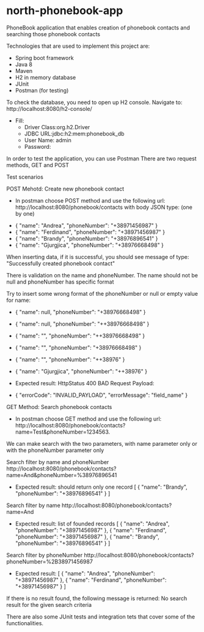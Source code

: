 # north-phonebook-app
PhoneBook application that enables creation of phonebook contacts and searching those phonebook contacts

Technologies that are used to implement this project are:
* Spring boot framework
* Java 8
* Maven
* H2 in memory database
* JUnit 
* Postman (for testing)

To check the database, you need to open up H2 console. Navigate to: http://localhost:8080/h2-console/
* Fill:
	- Driver Class:org.h2.Driver
	- JDBC URL:jdbc:h2:mem:phonebook_db
	- User Name: admin
	- Password: 

In order to test the application, you can use Postman 
There are two request methods, GET and POST

Test scenarios

POST Mehotd: Create new phonebook contact 

- In postman choose POST method and use the following url:
http://localhost:8080/phonebook/contacts
with body JSON type: (one by one)

* {
	"name": "Andrea",
	"phoneNumber": "+38971456987"
}
* {
	"name": "Ferdinand",
	"phoneNumber": "+38971456987"
}
* {
	"name": "Brandy",
	"phoneNumber": "+38976896541"
}
* {
	"name": "Gjurgjica",
	"phoneNumber": "+38976668498"
}

When inserting data, if it is successful, you should see message of type: "Successfully created phonebook contact"

There is validation on the name and phoneNumber.
The name should not be null and phoneNumber has specific format

Try to insert some wrong format of the phoneNumber or null or empty value for name:
* {
	"name": null,
	"phoneNumber": "+38976668498"
}
* {
	"name": null,
	"phoneNumber": "++38976668498"
}
* {
	"name": "",
	"phoneNumber": "++38976668498"
}
* {
	"name": "",
	"phoneNumber": "+38976668498"
}
* {
	"name": "",
	"phoneNumber": "++38976"
}
* {
	"name": "Gjurgjica",
	"phoneNumber": "++38976"
}

* Expected result: HttpStatus 400 BAD Request 
Payload:
* {
	"errorCode": "INVALID_PAYLOAD",
	"errorMessage": "field_name"
}


GET Method: Search phonebook contacts 
- In postman choose GET method and use the following url: http://localhost:8080/phonebook/contacts?name=Test&phoneNumber=1234563.

We can make search with the two parameters, with name parameter only or with the phoneNumber parameter only 

Search filter by name and phoneNumber
http://localhost:8080/phonebook/contacts?name=And&phoneNumber=%38976896541
* Expected result: should return only one record 
[
    {
        "name": "Brandy",
        "phoneNumber": "+38976896541"
    }
]

Search filter by name 
http://localhost:8080/phonebook/contacts?name=And
* Expected result: list of founded records
[
    {
        "name": "Andrea",
        "phoneNumber": "+38971456987"
    },
    {
        "name": "Ferdinand",
        "phoneNumber": "+38971456987"
    },
    {
        "name": "Brandy",
        "phoneNumber": "+38976896541"
    }
]

Search filter by phoneNumber
http://localhost:8080/phonebook/contacts?phoneNumber=%2B38971456987
* Expected result:
[
    {
        "name": "Andrea",
        "phoneNumber": "+38971456987"
    },
    {
        "name": "Ferdinand",
        "phoneNumber": "+38971456987"
    }
]

If there is no result found, the following message is returned: No search result for the given search criteria

There are also some JUnit tests and integration tets that cover some of the functionalities.
